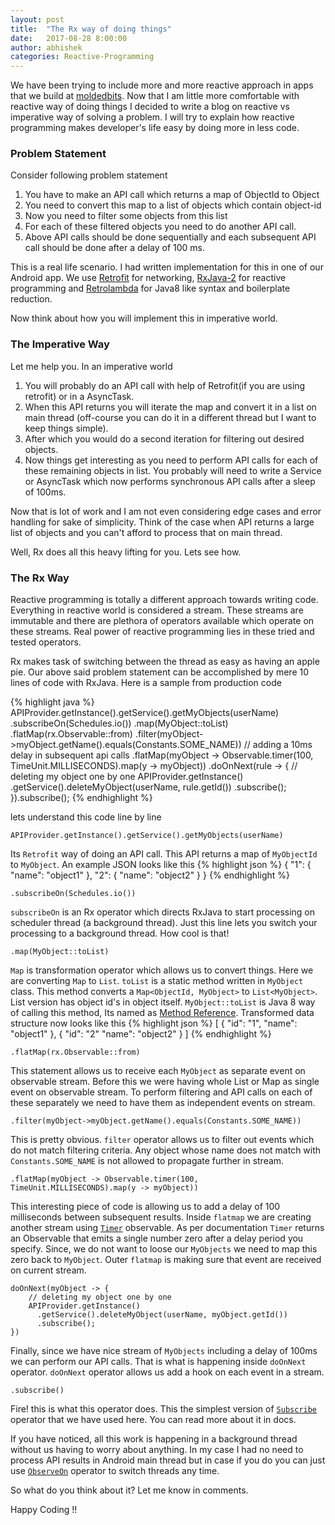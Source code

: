 ```yaml
---
layout: post
title:  "The Rx way of doing things"
date:   2017-08-28 8:00:00
author: abhishek
categories: Reactive-Programming
---
```

We have been trying to include more and more reactive approach in apps that we build at [moldedbits](http:///www.moldedbits.com). Now that I am little more  comfortable with reactive way of doing things I decided to write a blog on reactive vs imperative way of solving a problem. I will try to explain how reactive programming makes developer's life easy by doing more in less code.

### Problem Statement
Consider following problem statement

1. You have to make an API call which returns a map of ObjectId to Object
2. You need to convert this map to a list of objects which contain object-id
3. Now you need to filter some objects from this list
4. For each of these filtered objects you need to do another API call.
5. Above API calls should be done sequentially and each subsequent API call should be done after a delay of 100 ms.

This is a real life scenario. I had written implementation for this in one of our Android app. We use [Retrofit](http://square.github.io/retrofit/) for networking, [RxJava-2](https://github.com/ReactiveX/RxJava) for reactive programming and [Retrolambda](https://github.com/orfjackal/retrolambda) for Java8 like syntax and boilerplate reduction.

Now think about how you will implement this in imperative world.

### The Imperative Way

Let me help you. In an imperative world

1. You will probably do an API call with help of Retrofit(if you are using retrofit) or in a AsyncTask.
2. When this API returns you will iterate the map and convert it in a list on main thread (off-course you can do it in a different thread but I want to keep things simple).
3. After which you would do a second iteration for filtering out desired objects.
4. Now things get interesting as you need to perform API calls for each of these remaining objects in list. You probably will need to write a Service or AsyncTask which now performs synchronous API calls after a sleep of 100ms.

Now that is lot of work and I am not even considering edge cases and error handling for sake of simplicity. Think of the case when API returns a large list of objects and you can't afford to process that on main thread.

Well, Rx does all this heavy lifting for you. Lets see how.

### The Rx Way

Reactive programming is totally a different approach towards writing code. Everything in reactive world is considered a stream. These streams are immutable and there are plethora of operators available which operate on these streams. Real power of reactive programming lies in these tried and tested operators.

Rx makes task of switching between the thread as easy as having an apple pie. Our above said problem statement can be accomplished by mere 10 lines of code with RxJava. Here is a sample from production code

{% highlight java %}
APIProvider.getInstance().getService().getMyObjects(userName)
  .subscribeOn(Schedules.io())
  .map(MyObject::toList)
  .flatMap(rx.Observable::from)
  .filter(myObject->myObject.getName().equals(Constants.SOME_NAME))
  // adding a 10ms delay in subsequent api calls
  .flatMap(myObject -> Observable.timer(100, TimeUnit.MILLISECONDS).map(y -> myObject))
  .doOnNext(rule -> {
      // deleting my object one by one
      APIProvider.getInstance()
        .getService().deleteMyObject(userName, rule.getId())
        .subscribe();
  }).subscribe();
{% endhighlight %}

lets understand this code line by line

```
APIProvider.getInstance().getService().getMyObjects(userName)
```
Its `Retrofit` way of doing an API call. This API returns a map of `MyObjectId` to `MyObject`. An example JSON looks like this
{% highlight json %}
{
  "1": {
    "name": "object1"
  },
  "2": {
    "name": "object2"
  }
}
{% endhighlight %}

```
.subscribeOn(Schedules.io())
```
`subscribeOn` is an Rx operator which directs RxJava to start processing on scheduler thread (a background thread). Just this line lets you switch your processing to a background thread. How cool is that!

```
.map(MyObject::toList)
```
`Map` is transformation operator which allows us to convert things. Here we are converting `Map` to `List`. `toList` is a static method written in `MyObject` class. This method converts a `Map<ObjectId, MyObject>` to `List<MyObject>`. List version has object id's in object itself. `MyObject::toList` is Java 8 way of calling this method, Its named as [Method Reference](https://docs.oracle.com/javase/tutorial/java/javaOO/methodreferences.html). Transformed data structure now looks like this
{% highlight json %}
[
  {
    "id": "1",
    "name": "object1"
  },
  {
    "id": "2"
    "name": "object2"
  }
]
{% endhighlight %}

```
.flatMap(rx.Observable::from)
```

This statement allows us to receive each `MyObject` as separate event on observable stream. Before this we were having whole List or Map as single event on observable stream. To perform filtering and API calls on each of these separately we need to have them as independent events on stream.

```
.filter(myObject->myObject.getName().equals(Constants.SOME_NAME))
```

This is pretty obvious. `filter` operator allows us to filter out events which do not match filtering criteria. Any object whose name does not match with `Constants.SOME_NAME` is not allowed to propagate further in stream.

```
.flatMap(myObject -> Observable.timer(100, TimeUnit.MILLISECONDS).map(y -> myObject))
```

This interesting piece of code is allowing us to add a delay of 100 milliseconds between subsequent results. Inside `flatmap` we are creating another stream using [`Timer`](http://reactivex.io/documentation/operators/timer.html) observable. As per documentation `Timer` returns an Observable that emits a single number zero after a delay period you specify. Since, we do not want to loose our `MyObjects` we need to map this zero back to `MyObject`. Outer `flatmap` is making sure that event are received on current stream.

```
doOnNext(myObject -> {
    // deleting my object one by one
    APIProvider.getInstance()
      .getService().deleteMyObject(userName, myObject.getId())
      .subscribe();
})
```

Finally, since we have nice stream of `MyObjects` including a delay of 100ms we can perform our API calls. That is what is happening inside `doOnNext` operator. `doOnNext` operator allows us add a hook on each event in a stream.

```
.subscribe()
```
Fire! this is what this operator does. This the simplest version of [`Subscribe`](http://reactivex.io/documentation/operators/subscribe.html) operator that we have used here. You can read more about it in docs.

 If you have noticed, all this work is happening in a background thread without us having to worry about anything. In my case I had no need to process API results in Android main thread but in case if you do you can just use [`ObserveOn`](http://reactivex.io/documentation/operators/observeon.html) operator to switch threads any time.

So what do you think about it? Let me know in comments.

Happy Coding !!
